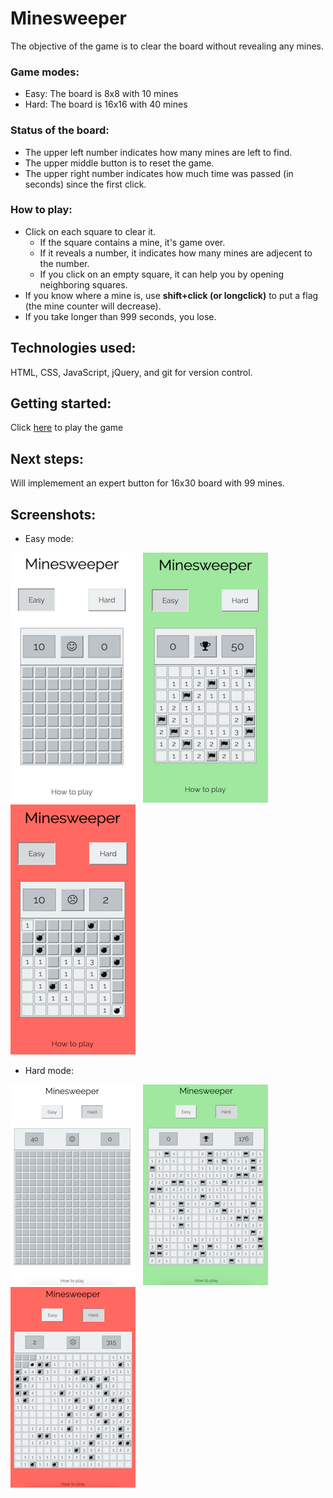 # Minesweeper

The objective of the game is to clear the board without revealing any mines.

### Game modes:
* Easy: The board is 8x8 with 10 mines
* Hard: The board is 16x16 with 40 mines

### Status of the board:
* The upper left number indicates how many mines are left to find.
* The upper middle button is to reset the game.
* The upper right number indicates how much time was passed (in seconds) since the first click.

### How to play:
* Click on each square to clear it. 
    * If the square contains a mine, it's game over. 
    * If it reveals a number, it indicates how many mines are adjecent to the number. 
    * If you click on an empty square, it can help you by opening neighboring squares.
* If you know where a mine is, use **shift+click (or longclick)** to put a flag (the mine counter will decrease).
* If you take longer than 999 seconds, you lose.

## Technologies used:
HTML, CSS, JavaScript, jQuery, and git for version control.

## Getting started:
Click [here](https://valeriaoshiro.github.io/Minesweeper/) to play the game

## Next steps:
Will implemement an expert button for 16x30 board with 99 mines.

## Screenshots:
* Easy mode:

![](images/easy-start.png) &nbsp; ![](images/easy-win.png) &nbsp; ![](images/easy-lose.png)
* Hard mode:

![](images/hard-start.png) &nbsp; ![](images/hard-win.png) &nbsp; ![](images/hard-lose.png)